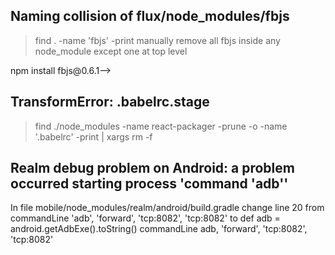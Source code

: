 ## Naming collision of flux/node_modules/fbjs
> find . -name 'fbjs' -print
> manually remove all fbjs inside any node_module except one at top level
<!--> npm install fbjs@0.6.1-->

## TransformError: .babelrc.stage
> find ./node_modules -name react-packager -prune -o -name '.babelrc' -print | xargs rm -f

## Realm debug problem on Android: a problem occurred starting process 'command 'adb''
In file mobile/node_modules/realm/android/build.gradle
change line 20 from
    commandLine 'adb', 'forward', 'tcp:8082', 'tcp:8082'
to
    def adb = android.getAdbExe().toString()
    commandLine adb, 'forward', 'tcp:8082', 'tcp:8082'